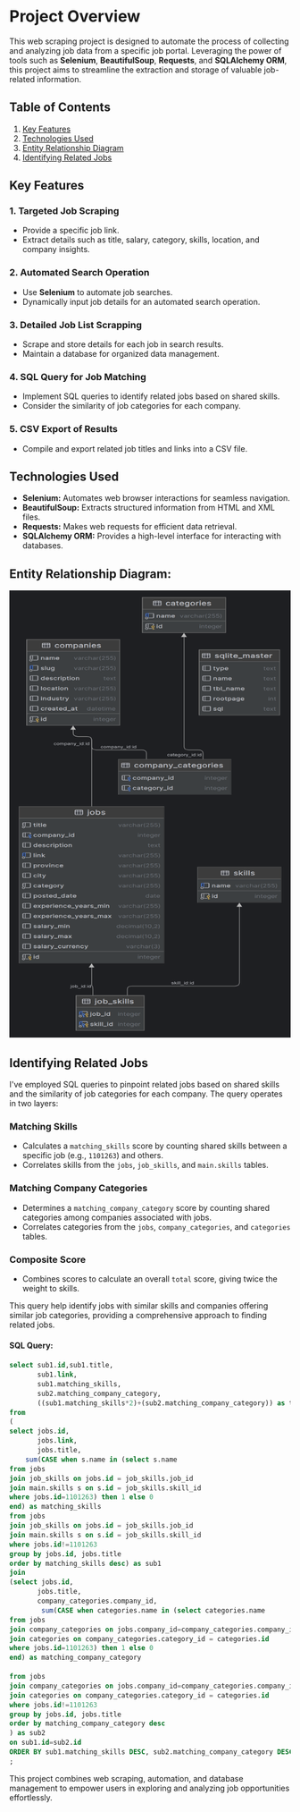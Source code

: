 # Project Overview

This web scraping project is designed to automate the process of collecting and analyzing job data from a specific job portal. Leveraging the power of tools such as **Selenium**, **BeautifulSoup**, **Requests**, and **SQLAlchemy ORM**, this project aims to streamline the extraction and storage of valuable job-related information.

## Table of Contents

1. [Key Features](#key-features)
2. [Technologies Used](#technologies-used)
3. [Entity Relationship Diagram](#entity-relationship-diagram)
4. [Identifying Related Jobs](#identifying-related-jobs)


## Key Features

### 1. Targeted Job Scraping

- Provide a specific job link.
- Extract details such as title, salary, category, skills, location, and company insights.

### 2. Automated Search Operation

- Use **Selenium** to automate job searches.
- Dynamically input job details for an automated search operation.

### 3. Detailed Job List Scrapping

- Scrape and store details for each job in search results.
- Maintain a database for organized data management.

### 4. SQL Query for Job Matching

- Implement SQL queries to identify related jobs based on shared skills.
- Consider the similarity of job categories for each company.

### 5. CSV Export of Results

- Compile and export related job titles and links into a CSV file.

## Technologies Used

- **Selenium:** Automates web browser interactions for seamless navigation.
- **BeautifulSoup:** Extracts structured information from HTML and XML files.
- **Requests:** Makes web requests for efficient data retrieval.
- **SQLAlchemy ORM:** Provides a high-level interface for interacting with databases.

## Entity Relationship Diagram:

<img src="https://github.com/ehsanSh21/jobinja_web_scraping/blob/master/webscraping21.png" alt="Database Diagram" width="700" height="800">


## Identifying Related Jobs

I've employed SQL queries to pinpoint related jobs based on shared skills and the similarity of job categories for each company. The query operates in two layers:

### Matching Skills

- Calculates a `matching_skills` score by counting shared skills between a specific job (e.g., `1101263`) and others.
- Correlates skills from the `jobs`, `job_skills`, and `main.skills` tables.

### Matching Company Categories

- Determines a `matching_company_category` score by counting shared categories among companies associated with jobs.
- Correlates categories from the `jobs`, `company_categories`, and `categories` tables.

### Composite Score

- Combines scores to calculate an overall `total` score, giving twice the weight to skills.

This query help identify jobs with similar skills and companies offering similar job categories, providing a comprehensive approach to finding related jobs.

#### SQL Query: 
```sql
select sub1.id,sub1.title,
       sub1.link,
       sub1.matching_skills,
       sub2.matching_company_category,
       ((sub1.matching_skills*2)+(sub2.matching_company_category)) as total
from
(
select jobs.id,
       jobs.link,
       jobs.title,
    sum(CASE when s.name in (select s.name
from jobs
join job_skills on jobs.id = job_skills.job_id
join main.skills s on s.id = job_skills.skill_id
where jobs.id=1101263) then 1 else 0
end) as matching_skills
from jobs
join job_skills on jobs.id = job_skills.job_id
join main.skills s on s.id = job_skills.skill_id
where jobs.id!=1101263
group by jobs.id, jobs.title
order by matching_skills desc) as sub1
join
(select jobs.id,
       jobs.title,
       company_categories.company_id,
        sum(CASE when categories.name in (select categories.name
from jobs
join company_categories on jobs.company_id=company_categories.company_id
join categories on company_categories.category_id = categories.id
where jobs.id=1101263) then 1 else 0
end) as matching_company_category

from jobs
join company_categories on jobs.company_id=company_categories.company_id
join categories on company_categories.category_id = categories.id
where jobs.id!=1101263
group by jobs.id, jobs.title
order by matching_company_category desc
) as sub2
on sub1.id=sub2.id
ORDER BY sub1.matching_skills DESC, sub2.matching_company_category DESC
;

```




This project combines web scraping, automation, and database management to empower users in exploring and analyzing job opportunities effortlessly.
